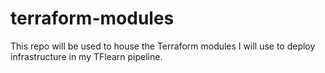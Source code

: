 # terraform-modules
This repo will be used to house the Terraform modules I will use to deploy infrastructure in my TFlearn pipeline.
